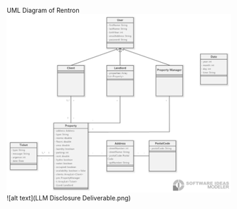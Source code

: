 UML Diagram of Rentron
![alt text](Classdiagram1.png)<br>
![alt text](LLM Disclosure Deliverable.png)
